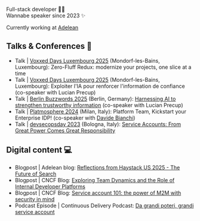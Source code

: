 Full-stack developer 👩‍💻  
Wannabe speaker since 2023 ✨

Currently working at [Adelean](https://www.adelean.com/)

## Talks & Conferences 🎤

- Talk | [Voxxed Days Luxembourg 2025](https://luxembourg.voxxeddays.com/en/) (Mondorf-les-Bains, Luxembourg): Zero-Fluff Redux: modernize your projects, one slice at a time
- Talk | [Voxxed Days Luxembourg 2025](https://luxembourg.voxxeddays.com/en/) (Mondorf-les-Bains, Luxembourg): Exploiter l'IA pour renforcer l'information de confiance (co-speaker with Lucian Precup)
- Talk | [Berlin Buzzwords 2025](http://2025.berlinbuzzwords.de/) (Berlin, Germany): [Harnessing AI to strengthen trustworthy information](https://www.youtube.com/watch?v=AfTF61pSf2E) (co-speaker with Lucian Precup)
- Talk | [Platmosphere 2024](https://platmosphere.com/) (Milan, Italy): Platform Team, Kickstart your Enterprise IDP! (co-speaker with [Davide Bianchi](https://github.com/davidebianchi))
- Talk | [devsecopsday 2023](https://2023.devsecopsday.it/) (Bologna, Italy): [Service Accounts: From Great Power Comes Great Responsibility](https://www.youtube.com/watch?v=_ImQfVtttcg)

## Digital content 💻

- Blogpost | Adelean blog: [Reflections from Haystack US 2025 - The Future of Search](https://www.adelean.com/en/blog/20250516_haystack_2025/)
- Blogpost | CNCF Blog: [Exploring Team Dynamics and the Role of Internal Developer Platforms](https://www.cncf.io/blog/2024/06/21/exploring-team-dynamics-and-the-role-of-internal-developer-platforms/)
- Blogpost | CNCF Blog: [Service account 101: the power of M2M with security in mind](https://www.cncf.io/blog/2023/06/01/service-account-101-the-power-of-m2m-with-security-in-mind/)
- Podcast Episode | Continuous Delivery Podcast: [Da grandi poteri, grandi service account](https://open.spotify.com/episode/5BUeB1iM1IK6e06S1yYJDo?si=569e07a04a184cdb)
